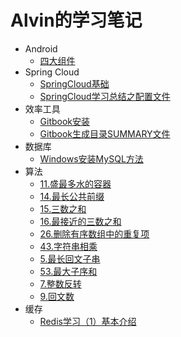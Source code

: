 # Alvin的学习笔记

- Android
  * [四大组件](Android/四大组件.md)
- Spring Cloud
  * [SpringCloud基础](SpringCloud/SpringCloud基础.md)
  * [SpringCloud学习总结之配置文件](SpringCloud/SpringCloud学习总结之配置文件.md)
- 效率工具
  * [Gitbook安装](效率工具/Gitbook安装.md)
  * [Gitbook生成目录SUMMARY文件](效率工具/Gitbook生成目录SUMMARY文件.md)
- 数据库
  * [Windows安装MySQL方法](数据库/Windows安装MySQL方法.md)
- 算法
  * [11.盛最多水的容器](算法/11.盛最多水的容器.md)
  * [14.最长公共前缀](算法/14.最长公共前缀.md)
  * [15.三数之和](算法/15.三数之和.md)
  * [16.最接近的三数之和](算法/16.最接近的三数之和.md)
  * [26.删除有序数组中的重复项](算法/26.删除有序数组中的重复项.md)
  * [43.字符串相乘](算法/43.字符串相乘.md)
  * [5.最长回文子串](算法/5.最长回文子串.md)
  * [53.最大子序和](算法/53.最大子序和.md)
  * [7.整数反转](算法/7.整数反转.md)
  * [9.回文数](算法/9.回文数.md)
- 缓存
  * [Redis学习（1）基本介绍](缓存/Redis学习（1）基本介绍.md)
